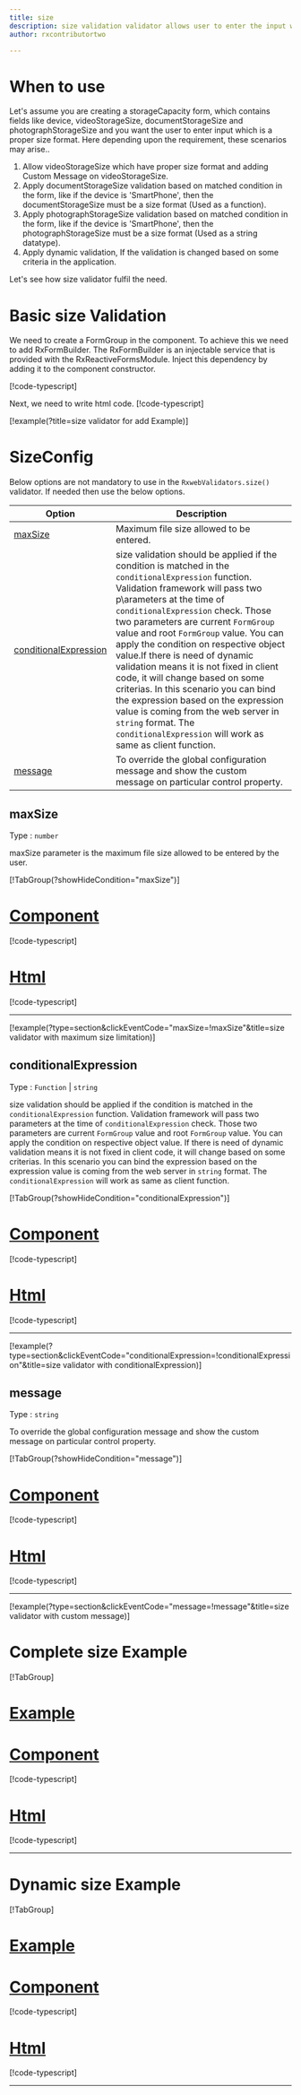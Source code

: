```yaml
---
title: size
description: size validation validator allows user to enter the input which is in the proper size format.
author: rxcontributortwo

---
```

# When to use
Let's assume you are creating a storageCapacity form, which contains fields like device, videoStorageSize, documentStorageSize and photographStorageSize and you want the user to enter input which is a proper size format. Here depending upon the requirement, these scenarios may arise..

1. Allow videoStorageSize which have proper size format and adding Custom Message on videoStorageSize.
2. Apply documentStorageSize validation based on matched condition in the form, like if the device is 'SmartPhone', then the documentStorageSize must be a size format (Used as a function).
3. Apply photographStorageSize validation based on matched condition in the form, like if the device is 'SmartPhone', then the photographStorageSize must be a size format (Used as a string datatype).
4. Apply dynamic validation, If the validation is changed based on some criteria in the application.

Let's see how size validator fulfil the need.

# Basic size Validation

We need to create a FormGroup in the component. To achieve this we need to add RxFormBuilder. The RxFormBuilder is an injectable service that is provided with the RxReactiveFormsModule. Inject this dependency by adding it to the component constructor.

[!code-typescript[](\assets\examples\reactive-form-validators\validators\size\add\size-add.component.ts?type=section)]

Next, we need to write html code.
[!code-typescript[](\assets\examples\reactive-form-validators\validators\size\add\size-add.component.html?type=section)]

[!example(?title=size validator for add Example)]
<app-size-add></app-size-add>


# SizeConfig
Below options are not mandatory to use in the `RxwebValidators.size()` validator. If needed then use the below options.

|Option | Description |
|--- | ---- |
|[maxSize](#maxSize) | Maximum file size allowed to be entered. |
|[conditionalExpression](#conditionalExpression) | size validation should be applied if the condition is matched in the `conditionalExpression` function. Validation framework will pass two p\arameters at the time of `conditionalExpression` check. Those two parameters are current `FormGroup` value and root `FormGroup` value. You can apply the condition on respective object value.If there is need of dynamic validation means it is not fixed in client code, it will change based on some criterias. In this scenario you can bind the expression based on the expression value is coming from the web server in `string` format. The `conditionalExpression` will work as same as client function. |
|[message](#message) | To override the global configuration message and show the custom message on particular control property. |

## maxSize
Type :  `number` 

maxSize parameter is the maximum file size allowed to be entered by the user.

[!TabGroup(?showHideCondition="maxSize")]
# [Component](#tab\maxSizeComponent)
[!code-typescript[](\assets\examples\reactive-form-validators\validators\size\maxSize\size-max-size.component.ts)]
# [Html](#tab\maxSizeHtml)
[!code-typescript[](\assets\examples\reactive-form-validators\validators\size\maxSize\size-max-size.component.html)]
***

[!example(?type=section&clickEventCode="maxSize=!maxSize"&title=size validator with maximum size limitation)]
<app-size-maxSize></app-size-maxSize>

## conditionalExpression 
Type :  `Function`  |  `string` 

size validation should be applied if the condition is matched in the `conditionalExpression` function. Validation framework will pass two parameters at the time of `conditionalExpression` check. Those two parameters are current `FormGroup` value and root `FormGroup` value. You can apply the condition on respective object value.
If there is need of dynamic validation means it is not fixed in client code, it will change based on some criterias. In this scenario you can bind the expression based on the expression value is coming from the web server in `string` format. The `conditionalExpression` will work as same as client function.

[!TabGroup(?showHideCondition="conditionalExpression")]
# [Component](#tab\conditionalExpressionComponent)
[!code-typescript[](\assets\examples\reactive-form-validators\validators\size\conditionalExpression\size-conditional-expressions.component.ts)]
# [Html](#tab\conditionalExpressionHtml)
[!code-typescript[](\assets\examples\reactive-form-validators\validators\size\conditionalExpression\size-conditional-expressions.component.html)]
***

[!example(?type=section&clickEventCode="conditionalExpression=!conditionalExpression"&title=size validator with conditionalExpression)]
<app-size-conditionalExpression></app-size-conditionalExpression>

## message 
Type :  `string` 

To override the global configuration message and show the custom message on particular control property.

[!TabGroup(?showHideCondition="message")]
# [Component](#tab\messageComponent)
[!code-typescript[](\assets\examples\reactive-form-validators\validators\size\message\size-message.component.ts)]
# [Html](#tab\messageHtml)
[!code-typescript[](\assets\examples\reactive-form-validators\validators\size\message\size-message.component.html)]
***

[!example(?type=section&clickEventCode="message=!message"&title=size validator with custom message)]
<app-size-message></app-size-message>

# Complete size Example
[!TabGroup]
# [Example](#tab\completeexample)
<app-size-complete></app-size-complete>
# [Component](#tab\completecomponent)
[!code-typescript[](\assets\examples\reactive-form-validators\validators\size\complete\size-complete.component.ts)]
# [Html](#tab\completehtml)
[!code-typescript[](\assets\examples\reactive-form-validators\validators\size\complete\size-complete.component.html)]
***

# Dynamic size Example
[!TabGroup]
# [Example](#tab\dynamicexample)
<app-size-dynamic></app-size-dynamic>
# [Component](#tab\dynamiccomponent)
[!code-typescript[](\assets\examples\reactive-form-validators\validators\size\dynamic\size-dynamic.component.ts)]
# [Html](#tab\dynamichtml)
[!code-typescript[](\assets\examples\reactive-form-validators\validators\size\dynamic\size-dynamic.component.html)]
***
